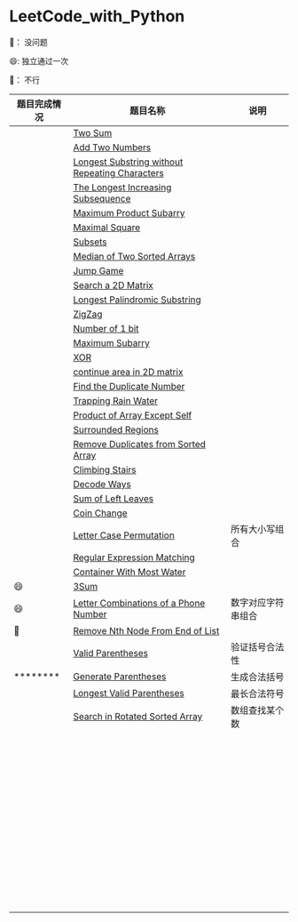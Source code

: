 # LeetCode_with_Python

🤪： 没问题

:smile::    独立通过一次

🤔： 不行

| 题目完成情况 | 题目名称                                                     | 说明               |
| ------------ | ------------------------------------------------------------ | ------------------ |
|              | [Two Sum](https://leetcode.com/problems/two-sum/description/) |                    |
|              | [Add Two Numbers](https://leetcode.com/problems/add-two-numbers/description/) |                    |
|              | [Longest Substring without Repeating Characters](https://leetcode.com/problems/longest-substring-without-repeating-characters/description/) |                    |
|              | [The Longest Increasing Subsequence](https://leetcode.com/problems/longest-increasing-subsequence/description/) |                    |
|              | [Maximum Product Subarry](https://leetcode.com/problems/maximum-product-subarray/description/) |                    |
|              | [Maximal Square](https://leetcode.com/problems/maximal-square/description/) |                    |
|              | [Subsets](https://leetcode.com/problems/subsets/description/) |                    |
|              | [Median of Two Sorted Arrays](https://leetcode.com/problems/median-of-two-sorted-arrays/description/) |                    |
|              | [Jump Game](https://leetcode.com/problems/jump-game/description/) |                    |
|              | [Search a 2D Matrix](https://leetcode.com/problems/search-a-2d-matrix/description/) |                    |
|              | [Longest Palindromic Substring](https://leetcode.com/problems/longest-palindromic-substring/description/) |                    |
|              | [ZigZag](https://leetcode.com/problems/zigzag-conversion/description/) |                    |
|              | [Number of 1 bit](https://leetcode.com/problems/number-of-1-bits/description/) |                    |
|              | [Maximum Subarry](https://leetcode.com/problems/maximum-subarray/description/) |                    |
|              | [XOR](https://github.com/duanyzhi/LeetCode_with_Python/blob/master/xor/main.py) |                    |
|              | [continue area in 2D matrix](https://github.com/duanyzhi/LeetCode_with_Python/blob/master/continue_area_in_2D_matrix/main.py) |                    |
|              | [Find the Duplicate Number](https://leetcode.com/problems/find-the-duplicate-number/description/) |                    |
|              | [Trapping Rain Water](https://leetcode.com/problems/trapping-rain-water/description/) |                    |
|              | [Product of Array Except Self](https://leetcode.com/problems/product-of-array-except-self/description/) |                    |
|              | [Surrounded Regions](https://leetcode.com/problems/surrounded-regions/description/) |                    |
|              | [Remove Duplicates from Sorted Array](https://leetcode.com/problems/remove-duplicates-from-sorted-array/description/) |                    |
|              | [Climbing Stairs](https://leetcode.com/problems/climbing-stairs/description/) |                    |
|              | [Decode Ways](https://leetcode.com/problems/decode-ways/description/) |                    |
|              | [Sum of Left Leaves](https://leetcode.com/problems/sum-of-left-leaves/description/) |                    |
|              | [Coin Change](https://leetcode.com/problems/coin-change/description/) |                    |
|              | [Letter Case Permutation](https://leetcode.com/problems/letter-case-permutation/description/) | 所有大小写组合     |
|              | [Regular Expression Matching](https://leetcode.com/problems/regular-expression-matching/description/) |                    |
|              | [Container With Most Water](https://leetcode.com/problems/container-with-most-water/description/) |                    |
| :smile:      | [3Sum](https://leetcode.com/problems/3sum/description/)      |                    |
| :smile:      | [Letter Combinations of a Phone Number](https://leetcode.com/problems/letter-combinations-of-a-phone-number/description/) | 数字对应字符串组合 |
|  🤔          | [Remove Nth Node From End of List](https://leetcode.com/problems/remove-nth-node-from-end-of-list/description/) |                    |
|              | [Valid Parentheses](https://leetcode.com/problems/valid-parentheses/description/) | 验证括号合法性 |
| ******** | [Generate Parentheses](https://leetcode.com/problems/generate-parentheses/description/) | 生成合法括号 |
|              | [Longest Valid Parentheses](https://leetcode.com/problems/longest-valid-parentheses/description/) | 最长合法符号 |
|              | [Search in Rotated Sorted Array](https://leetcode.com/problems/search-in-rotated-sorted-array/description/) | 数组查找某个数 |
|              |                                                              |                    |
|              |                                                              |                    |
|              |                                                              |                    |
|              |                                                              |                    |
|              |                                                              |                    |
|              |                                                              |                    |
|              |                                                              |                    |
|              |                                                              |                    |
|              |                                                              |                    |
|              |                                                              |                    |
|              |                                                              |                    |
|              |                                                              |                    |
|              |                                                              |                    |
|              |                                                              |                    |
|              |                                                              |                    |
|              |                                                              |                    |
|              |                                                              |                    |
|              |                                                              |                    |
|              |                                                              |                    |
|              |                                                              |                    |
|              |                                                              |                    |
|              |                                                              |                    |
|              |                                                              |                    |
|              |                                                              |                    |
|              |                                                              |                    |
|              |                                                              |                    |
|              |                                                              |                    |
|              |                                                              |                    |
|              |                                                              |                    |
|              |                                                              |                    |
|              |                                                              |                    |
|              |                                                              |                    |
|              |                                                              |                    |
|              |                                                              |                    |
|              |                                                              |                    |
|              |                                                              |                    |
|              |                                                              |                    |
|              |                                                              |                    |
|              |                                                              |                    |
|              |                                                              |                    |
|              |                                                              |                    |
|              |                                                              |                    |
|              |                                                              |                    |
|              |                                                              |                    |
|              |                                                              |                    |
|              |                                                              |                    |
|              |                                                              |                    |
|              |                                                              |                    |
|              |                                                              |                    |
|              |                                                              |                    |
|              |                                                              |                    |
|              |                                                              |                    |
|              |                                                              |                    |
|              |                                                              |                    |
